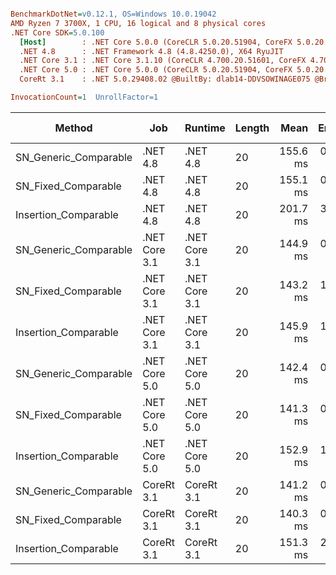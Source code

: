 ``` ini

BenchmarkDotNet=v0.12.1, OS=Windows 10.0.19042
AMD Ryzen 7 3700X, 1 CPU, 16 logical and 8 physical cores
.NET Core SDK=5.0.100
  [Host]        : .NET Core 5.0.0 (CoreCLR 5.0.20.51904, CoreFX 5.0.20.51904), X64 RyuJIT
  .NET 4.8      : .NET Framework 4.8 (4.8.4250.0), X64 RyuJIT
  .NET Core 3.1 : .NET Core 3.1.10 (CoreCLR 4.700.20.51601, CoreFX 4.700.20.51901), X64 RyuJIT
  .NET Core 5.0 : .NET Core 5.0.0 (CoreCLR 5.0.20.51904, CoreFX 5.0.20.51904), X64 RyuJIT
  CoreRt 3.1    : .NET 5.0.29408.02 @BuiltBy: dlab14-DDVSOWINAGE075 @Branch: master @Commit: 4ce1c21ac0d4d1a3b7f7a548214966f69ac9f199, X64 AOT

InvocationCount=1  UnrollFactor=1  

```
|                Method |           Job |       Runtime | Length |     Mean |   Error |  StdDev | Gen 0 | Gen 1 | Gen 2 | Allocated |
|---------------------- |-------------- |-------------- |------- |---------:|--------:|--------:|------:|------:|------:|----------:|
| SN_Generic_Comparable |      .NET 4.8 |      .NET 4.8 |     20 | 155.6 ms | 0.43 ms | 0.40 ms |     - |     - |     - |         - |
|   SN_Fixed_Comparable |      .NET 4.8 |      .NET 4.8 |     20 | 155.1 ms | 0.63 ms | 0.59 ms |     - |     - |     - |         - |
|  Insertion_Comparable |      .NET 4.8 |      .NET 4.8 |     20 | 201.7 ms | 3.90 ms | 4.49 ms |     - |     - |     - |         - |
| SN_Generic_Comparable | .NET Core 3.1 | .NET Core 3.1 |     20 | 144.9 ms | 0.93 ms | 0.73 ms |     - |     - |     - |         - |
|   SN_Fixed_Comparable | .NET Core 3.1 | .NET Core 3.1 |     20 | 143.2 ms | 1.66 ms | 1.55 ms |     - |     - |     - |         - |
|  Insertion_Comparable | .NET Core 3.1 | .NET Core 3.1 |     20 | 145.9 ms | 1.15 ms | 1.08 ms |     - |     - |     - |         - |
| SN_Generic_Comparable | .NET Core 5.0 | .NET Core 5.0 |     20 | 142.4 ms | 0.59 ms | 0.55 ms |     - |     - |     - |         - |
|   SN_Fixed_Comparable | .NET Core 5.0 | .NET Core 5.0 |     20 | 141.3 ms | 0.18 ms | 0.15 ms |     - |     - |     - |         - |
|  Insertion_Comparable | .NET Core 5.0 | .NET Core 5.0 |     20 | 152.9 ms | 1.35 ms | 1.26 ms |     - |     - |     - |         - |
| SN_Generic_Comparable |    CoreRt 3.1 |    CoreRt 3.1 |     20 | 141.2 ms | 0.39 ms | 0.37 ms |     - |     - |     - |         - |
|   SN_Fixed_Comparable |    CoreRt 3.1 |    CoreRt 3.1 |     20 | 140.3 ms | 0.28 ms | 0.23 ms |     - |     - |     - |         - |
|  Insertion_Comparable |    CoreRt 3.1 |    CoreRt 3.1 |     20 | 151.3 ms | 2.98 ms | 3.87 ms |     - |     - |     - |         - |

